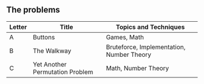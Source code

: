 ## The problems

|  Letter | Title                     | Topics and Techniques       |
|---------|---------------------------|-----------------------------|
|  A | Buttons             | Games, Math                      |
|  B | The Walkway            | Bruteforce, Implementation, Number Theory                       |
|  C | Yet Another Permutation Problem           | Math, Number Theory                       |
